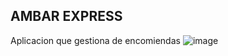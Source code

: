 ## AMBAR EXPRESS
Aplicacion que gestiona de encomiendas
![image](https://github.com/user-attachments/assets/e10194dd-0480-4320-ab8f-77aa1e676d2b)
